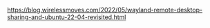 https://blog.wirelessmoves.com/2022/05/wayland-remote-desktop-sharing-and-ubuntu-22-04-revisited.html
